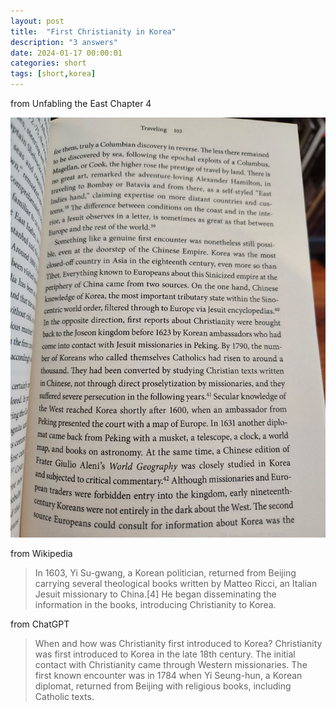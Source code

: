 ```yaml
---
layout: post
title:  "First Christianity in Korea"
description: "3 answers"
date: 2024-01-17 00:00:01
categories: short
tags: [short,korea]
---
```


from Unfabling the East Chapter 4

![korea-christianity](/images/unfabling-east.jpg)

from Wikipedia

> In 1603, Yi Su-gwang, a Korean politician, returned from Beijing carrying several theological books written by Matteo Ricci, an Italian Jesuit missionary to China.[4] He began disseminating the information in the books, introducing Christianity to Korea.

from ChatGPT

> When and how was Christianity first introduced to Korea?
> Christianity was first introduced to Korea in the late 18th century. The initial contact with Christianity came through Western missionaries. The first known encounter was in 1784 when Yi Seung-hun, a Korean diplomat, returned from Beijing with religious books, including Catholic texts.
